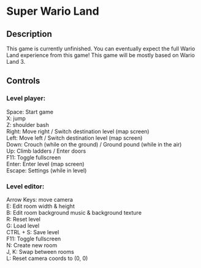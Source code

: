 # Super Wario Land <br>
## Description <br>
This game is currently unfinished. You can eventually expect the full Wario Land experience from this game! This game will be mostly based on Wario Land 3. <br>
## Controls <br>
### Level player: <br>
Space: Start game <br>
X: jump <br>
Z: shoulder bash <br>
Right: Move right / Switch destination level (map screen) <br>
Left: Move left / Switch destination level (map screen) <br>
Down: Crouch (while on the ground) / Ground pound (while in the air) <br>
Up: Climb ladders / Enter doors <br>
F11: Toggle fullscreen <br>
Enter: Enter level (map screen) <br>
Escape: Settings (while in level) <br>
### Level editor: <br>
Arrow Keys: move camera <br>
E: Edit room width & height <br>
B: Edit room background music & background texture <br>
R: Reset level <br>
G: Load level <br>
CTRL + S: Save level <br>
F11: Toggle fullscreen <br>
N: Create new room <br>
J, K: Swap between rooms <br>
L: Reset camera coords to (0, 0) <br>